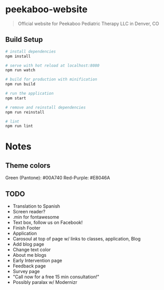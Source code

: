 # peekaboo-website

> Official website for Peekaboo Pediatric Therapy LLC in Denver, CO

## Build Setup

``` bash
# install dependencies
npm install

# serve with hot reload at localhost:8080
npm run watch

# build for production with minification
npm run build

# run the application
npm start

# remove and reinstall dependencies
npm run reinstall

# lint
npm run lint
```

Notes
======

Theme colors
----
Green (Pantone): #00A740
Red-Purple: #E8046A


TODO
-----
* Translation to Spanish
* Screen reader?
* .min for fontawesome
* Text box, follow us on Facebook!
* Finish Footer
* Application
* Carosoul at top of page w/ links to classes, application, Blog
* Add blog page
* Change text color
* About me blogs
* Early Intervention page
* Feedback page
* Survey page
* "Call now for a free 15 min consultation!"
* Possibly paralax w/ Modernizr